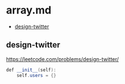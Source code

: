 # array.md

+ [design-twitter](#design-twitter)

## design-twitter

https://leetcode.com/problems/design-twitter/

``` java
def __init__(self):
    self.users = {}
```